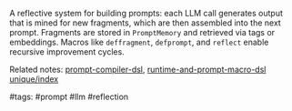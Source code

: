 A reflective system for building prompts: each LLM call generates output that is mined for new fragments, which are then assembled into the next prompt. Fragments are stored in `PromptMemory` and retrieved via tags or embeddings. Macros like `deffragment`, `defprompt`, and `reflect` enable recursive improvement cycles.

Related notes: [prompt-compiler-dsl](prompt-compiler-dsl.md), [runtime-and-prompt-macro-dsl](runtime-and-prompt-macro-dsl.md) [unique/index](../../unique/index.md)

#tags: #prompt #llm #reflection
